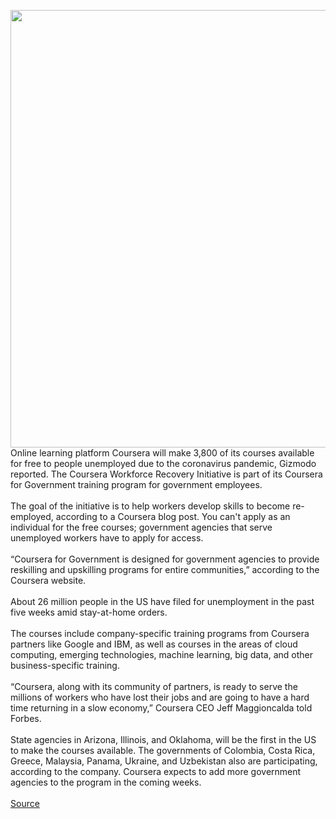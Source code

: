 <img src='https://cdn.vox-cdn.com/thumbor/idnq_JJ_a-K3aB0BpoCEo8rUe2I=/0x0:1800x1200/1200x800/filters:focal(756x456:1044x744)/cdn.vox-cdn.com/uploads/chorus_image/image/66709424/Coursera_User.0.png' width='700px' /><br/>
Online learning platform Coursera will make 3,800 of its courses available for free to people unemployed due to the coronavirus pandemic, Gizmodo reported. The Coursera Workforce Recovery Initiative is part of its Coursera for Government training program for government employees.<br/><br/>The goal of the initiative is to help workers develop skills to become re-employed, according to a Coursera blog post. You can't apply as an individual for the free courses; government agencies that serve unemployed workers have to apply for access.<br/><br/>“Coursera for Government is designed for government agencies to provide reskilling and upskilling programs for entire communities,” according to the Coursera website.<br/><br/>About 26 million people in the US have filed for unemployment in the past five weeks amid stay-at-home orders.<br/><br/>The courses include company-specific training programs from Coursera partners like Google and IBM, as well as courses in the areas of cloud computing, emerging technologies, machine learning, big data, and other business-specific training.<br/><br/>“Coursera, along with its community of partners, is ready to serve the millions of workers who have lost their jobs and are going to have a hard time returning in a slow economy,” Coursera CEO Jeff Maggioncalda told Forbes.<br/><br/>State agencies in Arizona, Illinois, and Oklahoma, will be the first in the US to make the courses available. The governments of Colombia, Costa Rica, Greece, Malaysia, Panama, Ukraine, and Uzbekistan also are participating, according to the company. Coursera expects to add more government agencies to the program in the coming weeks.<br/><br/>
<a href='https://www.theverge.com/2020/4/25/21236679/coursera-free-unemployed-workers-coronavirus'> Source <a/>